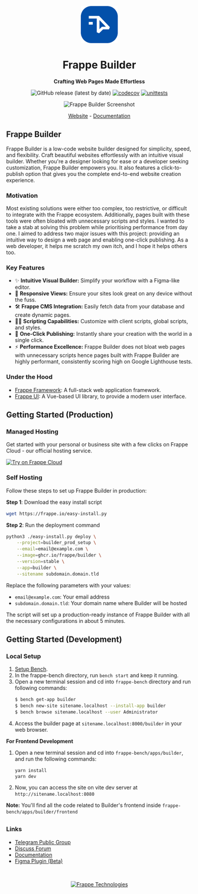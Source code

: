<div align="center">

<a href="https://frappe.io/products/builder">
    <img src="https://raw.githubusercontent.com/frappe/builder/master/frontend/public/builder_logo.png" height="100" alt="Frappe Builder Logo">
</a>


<h1>Frappe Builder</h1>

**Crafting Web Pages Made Effortless**


![GitHub release (latest by date)](https://img.shields.io/github/v/release/frappe/builder)
[![codecov](https://codecov.io/github/frappe/builder/branch/develop/graph/badge.svg)](https://codecov.io/github/frappe/builder)
[![unittests](https://github.com/frappe/builder/actions/workflows/server-tests.yml/badge.svg)](https://github.com/frappe/builder/actions/workflows/server-tests.yml)

<div>
    <picture>
        <source media="(prefers-color-scheme: dark)" srcset="https://github.com/user-attachments/assets/0de6372c-41cb-4fce-ba74-6a74f13860f3">
        <img width="1402" alt="Frappe Builder Screenshot" src="https://github.com/user-attachments/assets/dd023230-1550-4a6b-a7d0-a0c2bd5384e2">
    </picture>
</div>

[Website](https://frappe.io/builder) - [Documentation](https://docs.frappe.io/builder)
</div>

## Frappe Builder

Frappe Builder is a low-code website builder designed for simplicity, speed, and flexibility. Craft beautiful websites effortlessly with an intuitive visual builder. Whether you're a designer looking for ease or a developer seeking customization, Frappe Builder empowers you. It also features a click-to-publish option that gives you the complete end-to-end website creation experience.

### Motivation

Most existing solutions were either too complex, too restrictive, or difficult to integrate with the Frappe ecosystem. Additionally, pages built with these tools were often bloated with unnecessary scripts and styles. I wanted to take a stab at solving this problem while prioritising performance from day one. I aimed to address two major issues with this project: providing an intuitive way to design a web page and enabling one-click publishing. As a web developer, it helps me scratch my own itch, and I hope it helps others too.

### Key Features

- ✨ **Intuitive Visual Builder:** Simplify your workflow with a Figma-like editor.
- 📱 **Responsive Views:** Ensure your sites look great on any device without the fuss.
- 🛠️ **Frappe CMS Integration:** Easily fetch data from your database and create dynamic pages.
- 🧑‍💻 **Scripting Capabilities:** Customize with client scripts, global scripts, and styles.
- 🚀 **One-Click Publishing:** Instantly share your creation with the world in a single click.
- ⚡ **Performance Excellence:** Frappe Builder does not bloat web pages with unnecessary scripts hence pages built with Frappe Builder are highly performant, consistently scoring high on Google Lighthouse tests.

### Under the Hood

- [Frappe Framework](https://github.com/frappe/frappe): A full-stack web application framework.
- [Frappe UI](https://github.com/frappe/frappe-ui): A Vue-based UI library, to provide a modern user interface.



## Getting Started (Production)

### Managed Hosting

Get started with your personal or business site with a few clicks on Frappe Cloud - our official hosting service.
<div>
	<a href="https://frappecloud.com/builder/signup" target="_blank">
		<picture>
			<source media="(prefers-color-scheme: dark)" srcset="https://frappe.io/files/try-on-fc-white.png">
			<img src="https://frappe.io/files/try-on-fc-black.png" alt="Try on Frappe Cloud" height="28" />
		</picture>
	</a>
</div>


### Self Hosting

Follow these steps to set up Frappe Builder in production:

**Step 1**: Download the easy install script

```bash
wget https://frappe.io/easy-install.py
```

**Step 2**: Run the deployment command

```bash
python3 ./easy-install.py deploy \
    --project=builder_prod_setup \
    --email=email@example.com \
    --image=ghcr.io/frappe/builder \
    --version=stable \
    --app=builder \
    --sitename subdomain.domain.tld
```

Replace the following parameters with your values:
- `email@example.com`: Your email address
- `subdomain.domain.tld`: Your domain name where Builder will be hosted

The script will set up a production-ready instance of Frappe Builder with all the necessary configurations in about 5 minutes.

## Getting Started (Development)

### Local Setup

1. [Setup Bench](https://docs.frappe.io/framework/user/en/installation).
1. In the frappe-bench directory, run `bench start` and keep it running.
1. Open a new terminal session and cd into `frappe-bench` directory and run following commands:
    ```sh
    $ bench get-app builder
    $ bench new-site sitename.localhost --install-app builder
    $ bench browse sitename.localhost --user Administrator
    ```
1. Access the builder page at `sitename.localhost:8000/builder` in your web browser.

**For Frontend Development**
1. Open a new terminal session and cd into `frappe-bench/apps/builder`, and run the following commands:
    ```
    yarn install
    yarn dev
    ```
1. Now, you can access the site on vite dev server at `http://sitename.localhost:8080`

**Note:** You'll find all the code related to Builder's frontend inside `frappe-bench/apps/builder/frontend`

<h2></h2>

### Links

- [Telegram Public Group](https://t.me/frappebuilder)
- [Discuss Forum](https://discuss.frappe.io/c/frappe-builder/83)
- [Documentation](https://docs.frappe.io/builder)
- [Figma Plugin (Beta)](https://www.figma.com/community/plugin/1417835732014419099/figma-to-frappe-builder)

<h2></h2>
<br>
<div align="center">
	<a href="https://frappe.io" target="_blank">
		<picture>
			<source media="(prefers-color-scheme: dark)" srcset="https://frappe.io/files/Frappe-white.png">
			<img src="https://frappe.io/files/Frappe-black.png" alt="Frappe Technologies" height="28"/>
		</picture>
	</a>
</div>
